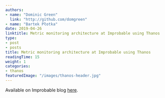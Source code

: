 ```yaml
---
authors:
- name: "Dominic Green"
  link: "http://github.com/domgreen"
- name: "Bartek Płotka"
date: 2019-04-26
linktitle: Metric monitoring architecture at Improbable using Thanos
type:
- post 
- posts
title: Metric monitoring architecture at Improbable using Thanos
readingTime: 15
weight: 1
categories:
- thanos
featuredImage: "/images/thanos-header.jpg"
---
```


Available on Improbable blog [here](https://improbable.io/blog/thanos-architecture-at-improbable).

